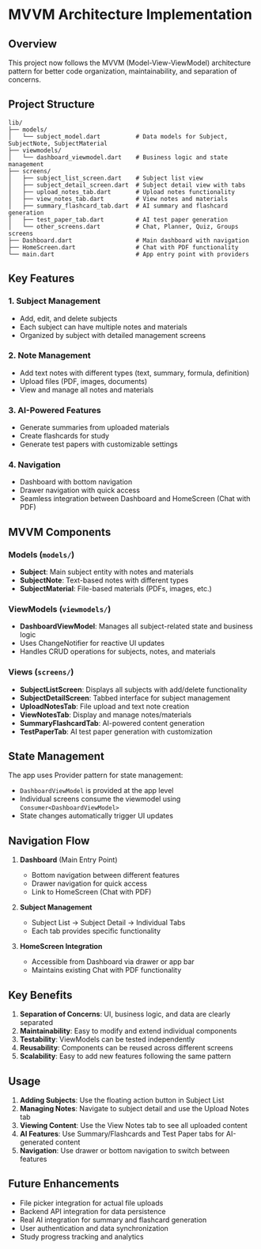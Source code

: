 # MVVM Architecture Implementation

## Overview
This project now follows the MVVM (Model-View-ViewModel) architecture pattern for better code organization, maintainability, and separation of concerns.

## Project Structure

```
lib/
├── models/
│   └── subject_model.dart          # Data models for Subject, SubjectNote, SubjectMaterial
├── viewmodels/
│   └── dashboard_viewmodel.dart    # Business logic and state management
├── screens/
│   ├── subject_list_screen.dart    # Subject list view
│   ├── subject_detail_screen.dart  # Subject detail view with tabs
│   ├── upload_notes_tab.dart       # Upload notes functionality
│   ├── view_notes_tab.dart         # View notes and materials
│   ├── summary_flashcard_tab.dart  # AI summary and flashcard generation
│   ├── test_paper_tab.dart         # AI test paper generation
│   └── other_screens.dart          # Chat, Planner, Quiz, Groups screens
├── Dashboard.dart                  # Main dashboard with navigation
├── HomeScreen.dart                 # Chat with PDF functionality
└── main.dart                       # App entry point with providers
```

## Key Features

### 1. **Subject Management**
- Add, edit, and delete subjects
- Each subject can have multiple notes and materials
- Organized by subject with detailed management screens

### 2. **Note Management**
- Add text notes with different types (text, summary, formula, definition)
- Upload files (PDF, images, documents)
- View and manage all notes and materials

### 3. **AI-Powered Features**
- Generate summaries from uploaded materials
- Create flashcards for study
- Generate test papers with customizable settings

### 4. **Navigation**
- Dashboard with bottom navigation
- Drawer navigation with quick access
- Seamless integration between Dashboard and HomeScreen (Chat with PDF)

## MVVM Components

### Models (`models/`)
- **Subject**: Main subject entity with notes and materials
- **SubjectNote**: Text-based notes with different types
- **SubjectMaterial**: File-based materials (PDFs, images, etc.)

### ViewModels (`viewmodels/`)
- **DashboardViewModel**: Manages all subject-related state and business logic
- Uses ChangeNotifier for reactive UI updates
- Handles CRUD operations for subjects, notes, and materials

### Views (`screens/`)
- **SubjectListScreen**: Displays all subjects with add/delete functionality
- **SubjectDetailScreen**: Tabbed interface for subject management
- **UploadNotesTab**: File upload and text note creation
- **ViewNotesTab**: Display and manage notes/materials
- **SummaryFlashcardTab**: AI-powered content generation
- **TestPaperTab**: AI test paper generation with customization

## State Management

The app uses Provider pattern for state management:
- `DashboardViewModel` is provided at the app level
- Individual screens consume the viewmodel using `Consumer<DashboardViewModel>`
- State changes automatically trigger UI updates

## Navigation Flow

1. **Dashboard** (Main Entry Point)
   - Bottom navigation between different features
   - Drawer navigation for quick access
   - Link to HomeScreen (Chat with PDF)

2. **Subject Management**
   - Subject List → Subject Detail → Individual Tabs
   - Each tab provides specific functionality

3. **HomeScreen Integration**
   - Accessible from Dashboard via drawer or app bar
   - Maintains existing Chat with PDF functionality

## Key Benefits

1. **Separation of Concerns**: UI, business logic, and data are clearly separated
2. **Maintainability**: Easy to modify and extend individual components
3. **Testability**: ViewModels can be tested independently
4. **Reusability**: Components can be reused across different screens
5. **Scalability**: Easy to add new features following the same pattern

## Usage

1. **Adding Subjects**: Use the floating action button in Subject List
2. **Managing Notes**: Navigate to subject detail and use the Upload Notes tab
3. **Viewing Content**: Use the View Notes tab to see all uploaded content
4. **AI Features**: Use Summary/Flashcards and Test Paper tabs for AI-generated content
5. **Navigation**: Use drawer or bottom navigation to switch between features

## Future Enhancements

- File picker integration for actual file uploads
- Backend API integration for data persistence
- Real AI integration for summary and flashcard generation
- User authentication and data synchronization
- Study progress tracking and analytics

